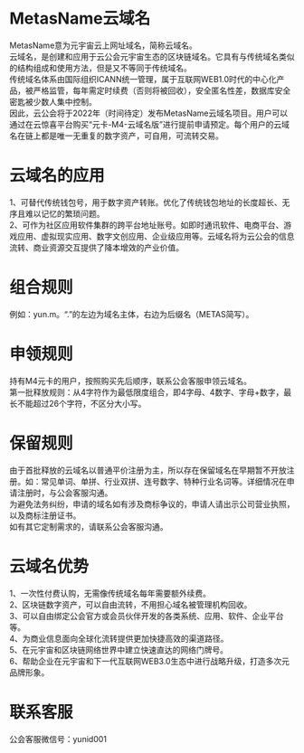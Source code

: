 # MetasName云域名
MetasName意为元宇宙云上网址域名，简称云域名。  
云域名，是创建和应用于云公会元宇宙生态的区块链域名。它具有与传统域名类似的结构组成和使用方法，但是又不等同于传统域名。  
传统域名体系由国际组织ICANN统一管理，属于互联网WEB1.0时代的中心化产品，被严格监管，每年需定时续费（否则将被回收），安全匿名性差，数据库安全密匙被少数人集中控制。  
因此，云公会将于2022年（时间待定）发布MetasName云域名项目。用户可以通过在云惊喜平台购买“元卡-M4-云域名版”进行提前申请预定。每个用户的云域名在链上都是唯一无重复的数字资产，可自用，可流转交易。  
# 云域名的应用
1、可替代传统钱包号，用于数字资产转账。优化了传统钱包地址的长度超长、无序且难以记忆的繁琐问题。  
2、可作为社区应用软件集群的跨平台地址账号。如即时通讯软件、电商平台、游戏应用、虚拟现实应用、数字文创应用、企业级应用等。云域名将为云公会的信息流转、商业资源交互提供了降本增效的产业价值。  
# 组合规则
例如：yun.m。“.”的左边为域名主体，右边为后缀名（METAS简写）。  
# 申领规则
持有M4元卡的用户，按照购买先后顺序，联系公会客服申领云域名。  
第一批释放规则：从4字符作为最低限度组合，即4字母、4数字、字母+数字，最长不能超过26个字符，不区分大小写。  
# 保留规则
由于首批释放的云域名以普通平价注册为主，所以存在保留域名在早期暂不开放注册。如：常见单词、单拼、行业双拼、连号数字、特种行业名词等。详细情况在申请注册时，与公会客服沟通。  
为避免法务纠纷，申请的域名如有涉及商标争议的，申请人请出示公司营业执照，以及商标注册证书。  
如有其它定制需求的，请联系公会客服沟通。  
# 云域名优势
1、一次性付费认购，无需像传统域名每年需要额外续费。  
2、区块链数字资产，可以自由流转，不用担心域名被管理机构回收。  
3、可以自由绑定公会官方或会员伙伴开发的各类系统、应用、软件、企业平台等。  
4、为商业信息面向全球化流转提供更加快捷高效的渠道路径。  
5、在元宇宙和区块链网络世界中建立快速直达的网络门牌号。  
6、帮助企业在元宇宙和下一代互联网WEB3.0生态中进行战略升级，打造多次元品牌形象。
# 联系客服
公会客服微信号：yunid001

